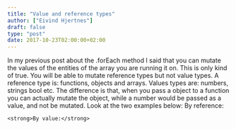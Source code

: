 ```yaml
---
title: "Value and reference types"
author: ["Eivind Hjertnes"]
draft: false
type: "post"
date: 2017-10-23T02:00:00+02:00
---
```


In my previous post about the .forEach method I said that you can mutate
the values of the entities of the array you are running it on. This is
only kind of true. You will be able to mutate reference types but not
value types. A reference type is: functions, objects and arrays. Values
types are: numbers, strings bool etc. The difference is that, when you
pass a object to a function you can actually mutate the object, while a
number would be passed as a value, and not be mutated. Look at the two
examples below: By reference:

<div class="HTML">
  <div></div>

</p>

</div>

<div class="HTML">
  <div></div>

<script src="<https://gist.github.com/hjertnes/0aed2243d7de90f420cd10f23e524a06.js>"></script>

</div>

<div class="HTML">
  <div></div>

<p>

</div>

```text
<strong>By value:</strong>
```

<div class="HTML">
  <div></div>

</p>

</div>

<div class="HTML">
  <div></div>

<script src="<https://gist.github.com/hjertnes/2c82dc5d627d04c3501fbdc7c4407f61.js>"></script>

</div>
